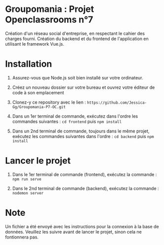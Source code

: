# Groupomania : Projet Openclassrooms n°7 

Création d'un réseau social d'entreprise, en respectant le cahier des charges fourni. 
Création du backend et du frontend de l'application en utilisant le framework Vue.js.

# Installation 

1. Assurez-vous que Node.js soit bien installé sur votre ordinateur. 

2. Créez un nouveau dossier sur votre bureau et ouvrez votre éditeur de code à son emplacement

3. Clonez-y ce repository avec le lien : 
`https://github.com/Jessica-Gg/Groupomania-P7-OC.git`

4. Dans un 1er terminal de commande, exécutez dans l'ordre les commandes suivantes : `cd frontend` puis `npm install`

5. Dans un 2nd terminal de commande, toujours dans le même projet, exécutez les commandes suivantes dans l'ordre : `cd backend` puis `npm install`

# Lancer le projet 

1. Dans le 1er terminal de commande (frontend), exécutez la commande : `npm run serve`

2. Dans le 2nd terminal de commande (backend), exécutez la commande : `nodemon server`

# Note 

Un fichier a été envoyé avec les instructions pour la connexion à la base de données. Veuillez les suivre avant de lancer le projet, sinon cela ne fontionnera pas. 


